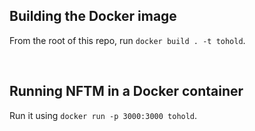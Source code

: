 ## Building the Docker image

From the root of this repo, run `docker build . -t tohold`.

<br>

## Running NFTM in a Docker container

Run it using `docker run -p 3000:3000 tohold`.
